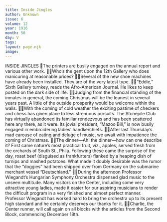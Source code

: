```yaml
---
title: Inside Jingles
author: Unknown
issue: 6
volume: 12
year: 1916
month: 50
day: V
tags:
layout: page.njk
image:
---
```

INSIDE JINGLES The printers are busily engaged on the annual report and various other work. Who’s the gent upon the 12th Gallery who does manicuring at reasonable prices? Several of the new shoe machines have already been installed. They are of the very latest type. “Eddie,” Sixth Gallery turnkey, reads the Afro-American Journal. He likes to keep posted on the dark side of life. Judging from the financial standing of the inmates in general, the coming Christmas will be the leanest in several years past. A little of the outside prosperity would be welcome within the walls. With the coming of cold weather the exciting pastime of checkers and chess has given place to less strenuous pursuits. The Stonepile Club has virtually abandoned its familiar rendezvous and has been scattered here any there, as it were. Its jovial president, “Mazoo Bill,” is now busily engaged in embroidering ladies’ handkerchiefs. After last Thursday’s mad carouse of eating and deluge of music, we await with impatience the coming of Christmas. The dinner—Ah! the dinner—how can one describe it? First came nature’s most practical fruit, viz., apples, served fresh from the orchards of South St., Phila. Following these came the surprise of the day, roast beef (disguised as frankfurters) flanked by a heaping dish of turnips and mashed potatoes. What made it doubly desirable was the rumor that the “doggies” had been shipped over from Germany on the submarine merchant vessel “Deutschland.” During the afternoon Professor Wiegandt’s Hungarian Symphony Orchestra dispensed glad music to the unseen multitude. Many visitors on the Center, including some very attractive young ladies, made it easier for our aspiring musicians to render the difficult program in a very finished and almost perfect manner. Professor Wiegandt has worked hard to bring the orchestra up to its present high standard and he certainly deserves our thanks for it. Charlie, the Center runner, will call again on all blocks with the articles from the Second Block, commencing December 18th.
